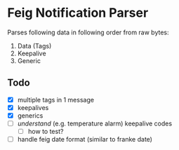 # Feig Notification Parser

Parses following data in following order from raw bytes:

1. Data (Tags)
1. Keepalive
1. Generic

## Todo

- [x] multiple tags in 1 message
- [x] keepalives
- [x] generics
- [ ] _understand_ (e.g. temperature alarm) keepalive codes
  - [ ] how to test?
- [ ] handle feig date format (similar to franke date)
